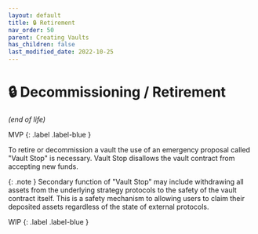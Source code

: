 ```yaml
---
layout: default
title: 🔒 Retirement
nav_order: 50
parent: Creating Vaults
has_children: false
last_modified_date: 2022-10-25
---
```


# 🔒 Decommissioning / Retirement
_(end of life)_

MVP
{: .label .label-blue }

To retire or decommission a vault the use of an emergency proposal called "Vault Stop" is necessary.  Vault Stop disallows the vault contract from accepting new funds.

{: .note }
Secondary function of "Vault Stop" may include withdrawing all assets from the underlying strategy protocols to the safety of the vault contract itself.  This is a safety mechanism to allowing users to claim their deposited assets regardless of the state of external protocols.

WIP
{: .label .label-blue }
